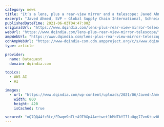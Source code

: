 ```yaml
---
category: news
title: "It’s a lens, plus a rear-view mirror and a telescope: Javed Ahmed, Schneider Electric India"
excerpt: "Javed Ahmed, SVP – Global Supply Chain International, Schneider Electric India talks to Dataquest about the solutions the company has to offer for digital twin, and much more about the development and deployment of the technology. What are the solutions ..."
publishedDateTime: 2021-06-03T04:47:00Z
originalUrl: "https://www.dqindia.com/lens-plus-rear-view-mirror-telescope/"
webUrl: "https://www.dqindia.com/lens-plus-rear-view-mirror-telescope/"
ampWebUrl: "https://www.dqindia.com/lens-plus-rear-view-mirror-telescope/amp/"
cdnAmpWebUrl: "https://www-dqindia-com.cdn.ampproject.org/c/s/www.dqindia.com/lens-plus-rear-view-mirror-telescope/amp/"
type: article

provider:
  name: Dataquest
  domain: dqindia.com

topics:
  - AWS AI
  - AI

images:
  - url: "https://www.dqindia.com/wp-content/uploads/2021/06/Javed-Ahmed.jpg"
    width: 800
    height: 420
    isCached: true

secured: "oQ7QQ44fzRLc/EDwqm9nTL+A9T0Gp4Ax+twet1bMNTkYI71uUgg7ZvnKtuv0HYt9AjBgWATWFsijZgVphh1g+2y/+jggjIOg2chu9QEQeQpk2bFJ4dJG2PI1L8yFNM6tT7h1aBZig+W0on3u3Za2aVb3/abUZ5LwLo6OL9buL0k7ZdVmdzbzDrD3SBGFpSJA1oj7/oVQfUX3JcRGQ2mGSnk34awx0f2h4lR+9cuHdboFdyvGhZhCgob9CQE7+NfE05kkjOrt2GLEcun+q3Dge0gzWajD8itxRM13PXpg9Gj+eWHyQiBzKv829qQy+jy4Iccya9sHzg8WVeijQEEU/fp8hHHNm3ewBydFMaJfJXU=;ms1jDikRYt42k+TbBv/bGw=="
---
```


